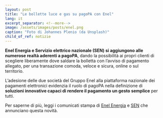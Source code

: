 ```yaml
---
layout: post
title: "Le bollette luce e gas su pagoPA con Enel"
lang: it
excerpt_separator: <!--more-->
image: /assets/images/posts/enel.png
caption: "Foto di Johannes Plenio (da Unsplash)"
child_of_ref: notizie
---
```


**Enel Energia e Servizio elettrico nazionale (SEN) si aggiungono alle numerose realtà aderenti a pagoPA**, dando la possibilità ai propri clienti di scegliere liberamente dove saldare la bolletta con l’avviso di pagamento allegato, per una transazione comoda, veloce e sicura, online o sul territorio.

<!--more-->

L’adesione delle due società del Gruppo Enel alla piattaforma nazionale dei pagamenti elettronici evidenzia il ruolo di pagoPA nella definizione di **soluzioni innovative capaci di rendere il pagamento un gesto semplice** per tutti.

Per saperne di più, leggi i comunicati stampa di [Enel Energia](https://corporate.enel.it/it/media/press/d/2021/12/enel-energia-attiva-il-servizio-di-pagamento-delle-bollette-luce-e-gas-tramite-piattaforma-pagopa) e [SEN](https://corporate.enel.it/it/media/press/d/2021/12/servizio-elettrico-nazionale-sen-attiva-il-servizio-di-pagamento-delle-bollette-luce-tramite-piattaforma-pagopa) che annunciano questa novità.